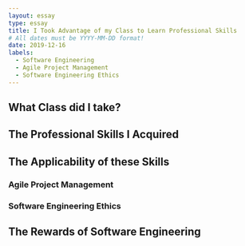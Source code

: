 ```yaml
---
layout: essay
type: essay
title: I Took Advantage of my Class to Learn Professional Skills 
# All dates must be YYYY-MM-DD format!
date: 2019-12-16
labels:
  - Software Engineering
  - Agile Project Management
  - Software Engineering Ethics
---
```


## What Class did I take?

## The Professional Skills I Acquired

## The Applicability of these Skills

### Agile Project Management

### Software Engineering Ethics

## The Rewards of Software Engineering
 